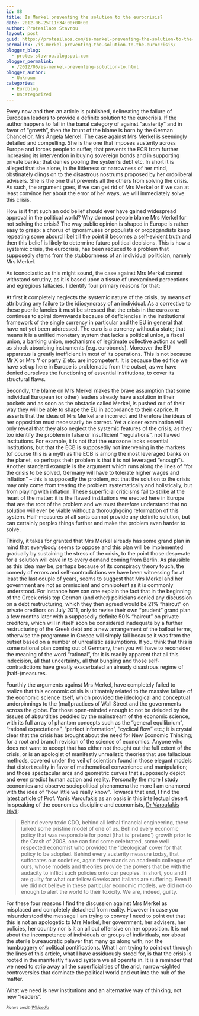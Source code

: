 ```yaml
---
id: 88
title: Is Merkel preventing the solution to the eurocrisis?
date: 2012-06-25T11:34:00+00:00
author: Protesilaos Stavrou
layout: post
guid: https://protesilaos.com/is-merkel-preventing-the-solution-to-the-eurocrisis/
permalink: /is-merkel-preventing-the-solution-to-the-eurocrisis/
blogger_blog:
  - protes-stavrou.blogspot.com
blogger_permalink:
  - /2012/06/is-merkel-preventing-solution-to.html
blogger_author:
  - Unknown
categories:
  - Euroblog
  - Uncategorized
---
```

<div class="separator" style="clear: both; text-align: center;">
</div>

Every now and then an article is published, delineating the failure of European leaders to provide a definite solution to the eurocrisis. If the author happens to fall in the banal category of against &#8220;austerity&#8221; and in favor of &#8220;growth&#8221;, then the brunt of the blame is born by the German Chancellor, Mrs Angela Merkel. The case against Mrs Merkel is seemingly detailed and compelling. She is the one that imposes austerity across Europe and forces people to suffer; that prevents the ECB from further increasing its intervention in buying sovereign bonds and in supporting private banks; that denies pooling the system&#8217;s debt etc. In short it is alleged that she alone, in the littleness or narrowness of her mind, obstinately clings on to the disastrous nostrums proposed by her ordoliberal advisers. She is the one that prevents all the others from solving the crisis. As such, the argument goes, if we can get rid of Mrs Merkel or if we can at least convince her about the error of her ways, we will immediately solve this crisis.

How is it that such an odd belief should ever have gained widespread approval in the political world? Why do most people blame Mrs Merkel for not solving the crisis? The way public opinion is shaped in Europe is rather easy to grasp: a chorus of ignoramuses or populists or propagandists keep repeating some absurd libel till the point it becomes a self-evident truth and then this belief is likely to determine future political decisions. This is how a systemic crisis, the eurocrisis, has been reduced to a problem that supposedly stems from the stubbornness of an individual politician, namely Mrs Merkel. 

As iconoclastic as this might sound, the case against Mrs Merkel cannot withstand scrutiny, as it is based upon a tissue of unexamined perceptions and egregious fallacies. I identify four primary reasons for that:

At first it completely neglects the systemic nature of the crisis, by means of attributing any failure to the idiosyncrasy of an individual. As a corrective to these puerile fancies it must be stressed that the crisis in the eurozone continues to spiral downwards because of deficiencies in the institutional framework of the single currency in particular and the EU in general that have not yet been addressed. The euro is a currency without a state; that means it is a unified monetary system that lacks a political union, a fiscal union, a banking union, mechanisms of legitimate collective action as well as shock absorbing instruments (e.g. eurobonds). Moreover the EU apparatus is greatly inefficient in most of its operations. This is not because Mr X or Mrs Y or party Z etc. are incompetent. It is because the edifice we have set up here in Europe is problematic from the outset, as we have denied ourselves the functioning of essential institutions, to cover its structural flaws.

Secondly, the blame on Mrs Merkel makes the brave assumption that some individual European (or other) leaders already have a solution in their pockets and as soon as the obstacle called Merkel, is pushed out of their way they will be able to shape the EU in accordance to their caprice. It asserts that the ideas of Mrs Merkel are incorrect and therefore the ideas of her opposition must necessarily be correct. Yet a closer examination will only reveal that they also neglect the systemic features of the crisis; as they too identify the problem in false or insufficient &#8220;regulations&#8221;, not flawed institutions. For example, it is not that the eurozone lacks essential institutions, but that the ECB is supposedly not intervening in the markets (of course this is a myth as the ECB is among the most leveraged banks on the planet, so perhaps their problem is that it is not leveraged &#8220;enough&#8221;). Another standard example is the argument which runs along the lines of &#8220;for the crisis to be solved, Germany will have to tolerate higher wages and inflation&#8221; &#8211; this is supposedly the problem, not that the solution to the crisis may only come from treating the problem systematically and holistically, but from playing with inflation. These superficial criticisms fail to strike at the heart of the matter: it is the flawed institutions we erected here in Europe that are the root of the problem and we must therefore understand that no solution will ever be viable without a thoroughgoing reformation of this system. Half-measures of all sorts cannot provide any definite solution, but can certainly perplex things further and make the problem even harder to solve.

Thirdly, it takes for granted that Mrs Merkel already has some grand plan in mind that everybody seems to oppose and this plan will be implemented gradually by sustaining the stress of the crisis, to the point those desperate for a solution will cave in to every demand coming from Berlin. As plausible as this idea may be, perhaps because of its conspiracy theory touch, the comedy of errors and self-contradictions we have been witnessing for at least the last couple of years, seems to suggest that Mrs Merkel and her government are not as omniscient and omnipotent as it is commonly understood. For instance how can one explain the fact that in the beginning of the Greek crisis top German (and other) politicians denied any discussion on a debt restructuring, which they then agreed would be 21% &#8220;haircut&#8221; on private creditors on July 2011, only to revise their own &#8220;prudent&#8221; grand plan a few months later with a supposedly definite 50% &#8220;haircut&#8221; on private creditors, which will in itself soon be considered inadequate by a further restructuring of the Greek debt and a new arrangement of the bailout terms, otherwise the programme in Greece will simply fail because it was from the outset based on a number of unrealistic assumptions. If you think that this is some rational plan coming out of Germany, then you will have to reconsider the meaning of the word &#8220;rational&#8221;, for it is readily apparent that all this indecision, all that uncertainty, all that bungling and those self-contradictions have greatly exacerbated an already disastrous regime of (half-)measures.

Fourthly the arguments against Mrs Merkel, have completely failed to realize that this economic crisis is ultimately related to the massive failure of the economic science itself, which provided the ideological and conceptual underpinnings to the (mal)practices of Wall Street and the governments across the globe. For those open-minded enough to not be deluded by the tissues of absurdities peddled by the mainstream of the economic science, with its full array of phantom concepts such as the &#8220;general equilibrium&#8221;, &#8220;rational expectations&#8221;, &#8220;perfect information&#8221;, &#8220;cyclical flow&#8221; etc.; it is crystal clear that the crisis has brought about the need for New Economic Thinking; for a root and branch revision of the science of economics. Anyone who does not want to accept that has either not thought out the full extent of the crisis, or is an apologist of manifestly unrealistic theories that use fallacious methods, covered under the veil of scientism found in those elegant models that distort reality in favor of mathematical convenience and manipulation; and those spectacular arcs and geometric curves that supposedly depict and even predict human action and reality. Personally the more I study economics and observe sociopolitical phenomena the more I am enamored with the idea of &#8220;how little we really know&#8221;. Towards that end, I find the latest article of Prof. Yanis Varoufakis as an oasis in this intellectual desert. In speaking of the economics discipline and economists, <a href="http://yanisvaroufakis.eu/2012/06/24/and-the-good-ship-greece-sails-on-letter-to-an-italian-colleague/" target="_blank">Dr Varoufakis says</a>:

> Behind every toxic CDO, behind all lethal financial engineering, there lurked some pristine model of one of us. Behind every economic policy that was responsible for ponzi (that is ‘pretend’) growth prior to the Crash of 2008, one can find some celebrated, some well respected economist who provided the ‘ideological’ cover for that policy to be adopted. Behind every austerity measure today, that suffocates our societies, again there stands an academic colleague of ours, whose models and theories provide the powers that be with the audacity to inflict such policies onto our peoples. In short, you and I are guilty for what our fellow Greeks and Italians are suffering. Even if we did not believe in these particular economic models, we did not do enough to alert the world to their toxicity. We are, indeed, guilty.

For these four reasons I find the discussion against Mrs Merkel as misplaced and completely detached from reality. However in case you misunderstood the message I am trying to convey I need to point out that this is not an apologetic to Mrs Merkel, her government, her advisers, her policies, her country nor is it an all out offensive on her opposition. It is not about the incompetence of individuals or groups of individuals, nor about the sterile bureaucratic palaver that many go along with, nor the humbuggery of political pontifications. What I am trying to point out through the lines of this article, what I have assiduously stood for, is that the crisis is rooted in the manifestly flawed system we all operate in. It is a reminder that we need to strip away all the superficialities of the arid, narrow-sighted controversies that dominate the political world and cut into the nub of the matter.

What we need is new institutions and an alternative way of thinking, not new &#8220;leaders&#8221;.

_<span style="font-size: x-small;">Picture credit: <a href="http://en.wikipedia.org/wiki/Angela_Merkel" target="_blank">Wikipedia</a></span>_